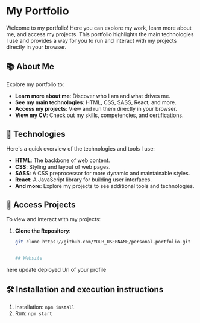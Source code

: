 # My Portfolio

Welcome to my portfolio! Here you can explore my work, learn more about me, and access my projects. This portfolio highlights the main technologies I use and provides a way for you to run and interact with my projects directly in your browser.

## 📚 About Me

Explore my portfolio to:
- **Learn more about me**: Discover who I am and what drives me.
- **See my main technologies**: HTML, CSS, SASS, React, and more.
- **Access my projects**: View and run them directly in your browser.
- **View my CV**: Check out my skills, competencies, and certifications.

## 🚀 Technologies

Here's a quick overview of the technologies and tools I use:

- **HTML**: The backbone of web content.
- **CSS**: Styling and layout of web pages.
- **SASS**: A CSS preprocessor for more dynamic and maintainable styles.
- **React**: A JavaScript library for building user interfaces.
- **And more**: Explore my projects to see additional tools and technologies.

## 🔗 Access Projects

To view and interact with my projects:

1. **Clone the Repository:**

   ```bash
   git clone https://github.com/YOUR_USERNAME/personal-portfolio.git


   ## Website
here update deployed Url of your profile

## 🛠 Installation and execution instructions
1. installation: `npm install`
2. Run: `npm start`


